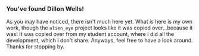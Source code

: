 ### You've found Dillon Wells!
As you may have noticed, there isn't much here yet. What _is_ here is my own work, though the `alien_eye` project looks like it was copied over...because it was! It was copied over from my student account, where I did all the development, which I don't share. Anyways, feel free to have a look around. Thanks for stopping by.


<!--
**dwells35/dwells35** is a ✨ _special_ ✨ repository because its `README.md` (this file) appears on your GitHub profile.

Here are some ideas to get you started:

- 🔭 I’m currently working on ...
- 🌱 I’m currently learning ...
- 👯 I’m looking to collaborate on ...
- 🤔 I’m looking for help with ...
- 💬 Ask me about ...
- 📫 How to reach me: ...
- 😄 Pronouns: ...
- ⚡ Fun fact: ...
-->
